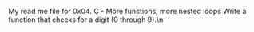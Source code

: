 My read me file for 0x04. C - More functions, more nested loops
Write a function that checks for a digit (0 through 9).\n
